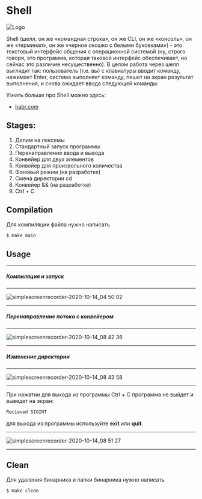 # Shell
![Logo](https://icons.iconarchive.com/icons/guillendesign/variations-2/96/Script-Console-icon.png)

Shell (шелл, он же «командная строка», он же CLI, он же «консоль», он же «терминал», он же «черное окошко с белыми буковками») - это текстовый интерфейс общения с операционной системой (ну, строго говоря, это программа, которая таковой интерфейс обеспечивает, но сейчас это различие несущественно).
В целом работа через шелл выглядит так: пользователь (т.е. вы) с клавиатуры вводит команду, нажимает Enter, система выполняет команду, пишет на экран результат выполнения, и снова ожидает ввода следующей команды.

Узнать больше про Shell можно здесь:
* [habr.com](https://habr.com/ru/post/267825/)
## Stages:
1.  Делим на лексемы
2.  Стандартный запуск программы
3.  Перенаправление ввода и вывода
4.  Конвейер для двух элементов
5.  Конвейер для произвольного количества
6.  Фоновый режим (на разработке)
7.  Смена директории cd
8.  Конвейер && (на разработке)
9.  Ctrl + C

## Compilation
Для компиляции файла нужно написать
```sh
$ make main
```

## Usage
***
##### Компиляция и запуск
***
![simplescreenrecorder-2020-10-14_04 50 02](https://user-images.githubusercontent.com/60710125/95935801-ef6d5300-0df5-11eb-898c-6516fadd4d95.gif)
***
##### Перенаправление потока с конвейером
***
![simplescreenrecorder-2020-10-14_08 42 36](https://user-images.githubusercontent.com/60710125/95937438-9f908b00-0df9-11eb-89ae-6cc1d30bd604.gif)
***
##### Изменение директории
***
![simplescreenrecorder-2020-10-14_08 43 58](https://user-images.githubusercontent.com/60710125/95937577-ec746180-0df9-11eb-8355-28c3301ef817.gif)
***
При нажатии для выхода из программы Ctrl + C программа не выйдет и выведет на экран:
```sh
Recieved SIGINT
```
для выхода из программы используйте **exit** или **quit**.
***
![simplescreenrecorder-2020-10-14_08 51 27](https://user-images.githubusercontent.com/60710125/95937922-9e139280-0dfa-11eb-925b-7567826d7c03.gif)
***

## Clean
Для удаления бинарника и папки бинарника нужно написать
```sh
$ make clean
```
